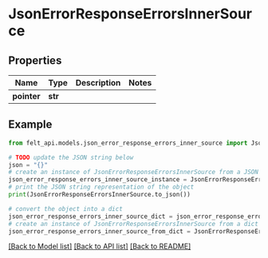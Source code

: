 # JsonErrorResponseErrorsInnerSource


## Properties

Name | Type | Description | Notes
------------ | ------------- | ------------- | -------------
**pointer** | **str** |  | 

## Example

```python
from felt_api.models.json_error_response_errors_inner_source import JsonErrorResponseErrorsInnerSource

# TODO update the JSON string below
json = "{}"
# create an instance of JsonErrorResponseErrorsInnerSource from a JSON string
json_error_response_errors_inner_source_instance = JsonErrorResponseErrorsInnerSource.from_json(json)
# print the JSON string representation of the object
print(JsonErrorResponseErrorsInnerSource.to_json())

# convert the object into a dict
json_error_response_errors_inner_source_dict = json_error_response_errors_inner_source_instance.to_dict()
# create an instance of JsonErrorResponseErrorsInnerSource from a dict
json_error_response_errors_inner_source_from_dict = JsonErrorResponseErrorsInnerSource.from_dict(json_error_response_errors_inner_source_dict)
```
[[Back to Model list]](../README.md#documentation-for-models) [[Back to API list]](../README.md#documentation-for-api-endpoints) [[Back to README]](../README.md)


